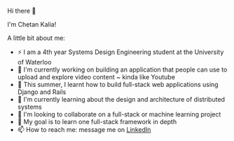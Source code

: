 Hi there 👋

I'm Chetan Kalia!

A little bit about me:

* ⚡ I am a 4th year Systems Design Engineering student at the University of Waterloo
* 🔭 I'm currently working on building an application that people can use to upload and explore video content ~ kinda like Youtube
* 🌱 This summer, I learnt how to build full-stack web applications using Django and Rails
* 🌱 I'm currently learning about the design and architecture of distributed systems
* 👯 I'm looking to collaborate on a full-stack or machine learning project
* 🥅 My goal is to learn one full-stack framework in depth
* 📫 How to reach me: message me on <a href = "https://www.linkedin.com/in/ckalia149/">LinkedIn</a>
